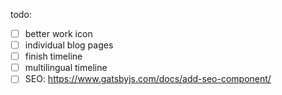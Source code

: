 todo:
- [ ] better work icon
- [ ] individual blog pages
- [ ] finish timeline
- [ ] multilingual timeline
- [ ] SEO: https://www.gatsbyjs.com/docs/add-seo-component/